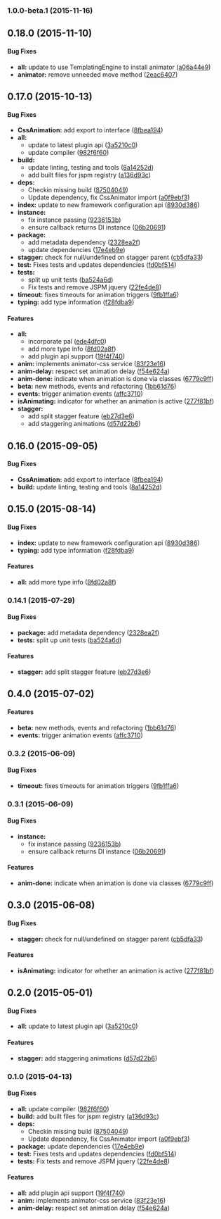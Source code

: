 ### 1.0.0-beta.1 (2015-11-16)


## 0.18.0 (2015-11-10)


#### Bug Fixes

* **all:** update to use TemplatingEngine to install animator ([a06a44e9](https://github.com/aurelia/animator-css/commit/a06a44e94f1bff4546e7ad50f119fcc0c5daf5d1))
* **animator:** remove unneeded move method ([2eac6407](https://github.com/aurelia/animator-css/commit/2eac6407ad92f72997f6566e3c3011963733dc82))


## 0.17.0 (2015-10-13)


#### Bug Fixes

* **CssAnimation:** add export to interface ([8fbea194](https://github.com/aurelia/animator-css/commit/8fbea194e4ea8bf070b02dd969ed0a80042b0f53))
* **all:**
  * update to latest plugin api ([3a5210c0](https://github.com/aurelia/animator-css/commit/3a5210c0289dc3d65460b6b61f71fa88bb32c138))
  * update compiler ([982f6f60](https://github.com/aurelia/animator-css/commit/982f6f60513e801672213be31a6aed2f39458fe3))
* **build:**
  * update linting, testing and tools ([8a14252d](https://github.com/aurelia/animator-css/commit/8a14252db8dcd28cde743f33f291a03949e5e1d7))
  * add built files for jspm registry ([a136d93c](https://github.com/aurelia/animator-css/commit/a136d93c384d5674db7a51fa3d9979a4dbf3cd18))
* **deps:**
  * Checkin missing build ([87504049](https://github.com/aurelia/animator-css/commit/87504049e2535ad74c40526327b2942b74e3ab90))
  * Update dependency, fix CssAnimator import ([a0f9ebf3](https://github.com/aurelia/animator-css/commit/a0f9ebf3c23a5b1929d67147d74be97ecd5addb9))
* **index:** update to new framework configuration api ([8930d386](https://github.com/aurelia/animator-css/commit/8930d3864a10b63d4680f1be316a124a2d4b4fdc))
* **instance:**
  * fix instance passing ([9236153b](https://github.com/aurelia/animator-css/commit/9236153b45e61a9e400680ef3aa2623ca1d40f1d))
  * ensure callback returns DI instance ([06b20691](https://github.com/aurelia/animator-css/commit/06b20691a4ef06517671e4e6eb6035510621b322))
* **package:**
  * add metadata dependency ([2328ea2f](https://github.com/aurelia/animator-css/commit/2328ea2f4e9142d4f8ee5c1c6727213ea13964f3))
  * update dependencies ([17e4eb9e](https://github.com/aurelia/animator-css/commit/17e4eb9efbee0cf08a753b26c751a4b390311aed))
* **stagger:** check for null/undefined on stagger parent ([cb5dfa33](https://github.com/aurelia/animator-css/commit/cb5dfa3305bd5c330690d76db65cb0ac4be549a4))
* **test:** Fixes tests and updates dependencies ([fd0bf514](https://github.com/aurelia/animator-css/commit/fd0bf514c9cd1086ead7f9ad6eb40d765b6ab58d))
* **tests:**
  * split up unit tests ([ba524a6d](https://github.com/aurelia/animator-css/commit/ba524a6d4dfc112d6dc20b9cbeb062249f691894))
  * Fix tests and remove JSPM jquery ([22fe4de8](https://github.com/aurelia/animator-css/commit/22fe4de88e66d8b3188fd3dd7abb4078857c6088))
* **timeout:** fixes timeouts for animation triggers ([9fb1ffa6](https://github.com/aurelia/animator-css/commit/9fb1ffa60fb4d926d4e4e587529693be8ea005ce))
* **typing:** add type information ([f28fdba9](https://github.com/aurelia/animator-css/commit/f28fdba95b77fb8a162af3ea58d55ad4741b1ff9))


#### Features

* **all:**
  * incorporate pal ([ede4dfc0](https://github.com/aurelia/animator-css/commit/ede4dfc04fd1f3b980d790062e25785528f114b6))
  * add more type info ([8fd02a8f](https://github.com/aurelia/animator-css/commit/8fd02a8fa7ce5211efd1e83b1d22f1710a99e8df))
  * add plugin api support ([19f4f740](https://github.com/aurelia/animator-css/commit/19f4f74054da97177e13d3e55333a5f7deddab15))
* **anim:** implements animator-css service ([83f23e16](https://github.com/aurelia/animator-css/commit/83f23e16c2cf080cc79c0434e60e6173ddb3d8a9))
* **anim-delay:** respect set animation delay ([f54e624a](https://github.com/aurelia/animator-css/commit/f54e624af40bc22526106a9617ce24cb73a000a7))
* **anim-done:** indicate when animation is done via classes ([6779c9ff](https://github.com/aurelia/animator-css/commit/6779c9ffc02d9083fd8f1bbc8da60989713ab008))
* **beta:** new methods, events and refactoring ([1bb61d76](https://github.com/aurelia/animator-css/commit/1bb61d7650aaaa62a556b80e572656e9491c08f2))
* **events:** trigger animation events ([affc3710](https://github.com/aurelia/animator-css/commit/affc3710b96fbf4d165e58cec81bbf33e3b099cf))
* **isAnimating:** indicator for whether an animation is active ([277f81bf](https://github.com/aurelia/animator-css/commit/277f81bf97d5193487c6da24ce2fd1273823cd53))
* **stagger:**
  * add split stagger feature ([eb27d3e6](https://github.com/aurelia/animator-css/commit/eb27d3e6e8e54bf176abbb5a04ec6734c8e81aff))
  * add staggering animations ([d57d22b6](https://github.com/aurelia/animator-css/commit/d57d22b6dd6f4653c8463e27b41cedd38f7c7df3))


## 0.16.0 (2015-09-05)


#### Bug Fixes

* **CssAnimation:** add export to interface ([8fbea194](https://github.com/aurelia/animator-css/commit/8fbea194e4ea8bf070b02dd969ed0a80042b0f53))
* **build:** update linting, testing and tools ([8a14252d](https://github.com/aurelia/animator-css/commit/8a14252db8dcd28cde743f33f291a03949e5e1d7))


## 0.15.0 (2015-08-14)


#### Bug Fixes

* **index:** update to new framework configuration api ([8930d386](https://github.com/aurelia/animator-css/commit/8930d3864a10b63d4680f1be316a124a2d4b4fdc))
* **typing:** add type information ([f28fdba9](https://github.com/aurelia/animator-css/commit/f28fdba95b77fb8a162af3ea58d55ad4741b1ff9))


#### Features

* **all:** add more type info ([8fd02a8f](https://github.com/aurelia/animator-css/commit/8fd02a8fa7ce5211efd1e83b1d22f1710a99e8df))


### 0.14.1 (2015-07-29)


#### Bug Fixes

* **package:** add metadata dependency ([2328ea2f](https://github.com/aurelia/animator-css/commit/2328ea2f4e9142d4f8ee5c1c6727213ea13964f3))
* **tests:** split up unit tests ([ba524a6d](https://github.com/aurelia/animator-css/commit/ba524a6d4dfc112d6dc20b9cbeb062249f691894))


#### Features

* **stagger:** add split stagger feature ([eb27d3e6](https://github.com/aurelia/animator-css/commit/eb27d3e6e8e54bf176abbb5a04ec6734c8e81aff))


## 0.4.0 (2015-07-02)


#### Features

* **beta:** new methods, events and refactoring ([1bb61d76](https://github.com/aurelia/animator-css/commit/1bb61d7650aaaa62a556b80e572656e9491c08f2))
* **events:** trigger animation events ([affc3710](https://github.com/aurelia/animator-css/commit/affc3710b96fbf4d165e58cec81bbf33e3b099cf))


### 0.3.2 (2015-06-09)


#### Bug Fixes

* **timeout:** fixes timeouts for animation triggers ([9fb1ffa6](https://github.com/aurelia/animator-css/commit/9fb1ffa60fb4d926d4e4e587529693be8ea005ce))


### 0.3.1 (2015-06-09)


#### Bug Fixes

* **instance:**
  * fix instance passing ([9236153b](https://github.com/aurelia/animator-css/commit/9236153b45e61a9e400680ef3aa2623ca1d40f1d))
  * ensure callback returns DI instance ([06b20691](https://github.com/aurelia/animator-css/commit/06b20691a4ef06517671e4e6eb6035510621b322))


#### Features

* **anim-done:** indicate when animation is done via classes ([6779c9ff](https://github.com/aurelia/animator-css/commit/6779c9ffc02d9083fd8f1bbc8da60989713ab008))


## 0.3.0 (2015-06-08)


#### Bug Fixes

* **stagger:** check for null/undefined on stagger parent ([cb5dfa33](https://github.com/aurelia/animator-css/commit/cb5dfa3305bd5c330690d76db65cb0ac4be549a4))


#### Features

* **isAnimating:** indicator for whether an animation is active ([277f81bf](https://github.com/aurelia/animator-css/commit/277f81bf97d5193487c6da24ce2fd1273823cd53))


## 0.2.0 (2015-05-01)


#### Bug Fixes

* **all:** update to latest plugin api ([3a5210c0](https://github.com/aurelia/animator-css/commit/3a5210c0289dc3d65460b6b61f71fa88bb32c138))


#### Features

* **stagger:** add staggering animations ([d57d22b6](https://github.com/aurelia/animator-css/commit/d57d22b6dd6f4653c8463e27b41cedd38f7c7df3))


### 0.1.0 (2015-04-13)


#### Bug Fixes

* **all:** update compiler ([982f6f60](https://github.com/aurelia/animator-css/commit/982f6f60513e801672213be31a6aed2f39458fe3))
* **build:** add built files for jspm registry ([a136d93c](https://github.com/aurelia/animator-css/commit/a136d93c384d5674db7a51fa3d9979a4dbf3cd18))
* **deps:**
  * Checkin missing build ([87504049](https://github.com/aurelia/animator-css/commit/87504049e2535ad74c40526327b2942b74e3ab90))
  * Update dependency, fix CssAnimator import ([a0f9ebf3](https://github.com/aurelia/animator-css/commit/a0f9ebf3c23a5b1929d67147d74be97ecd5addb9))
* **package:** update dependencies ([17e4eb9e](https://github.com/aurelia/animator-css/commit/17e4eb9efbee0cf08a753b26c751a4b390311aed))
* **test:** Fixes tests and updates dependencies ([fd0bf514](https://github.com/aurelia/animator-css/commit/fd0bf514c9cd1086ead7f9ad6eb40d765b6ab58d))
* **tests:** Fix tests and remove JSPM jquery ([22fe4de8](https://github.com/aurelia/animator-css/commit/22fe4de88e66d8b3188fd3dd7abb4078857c6088))


#### Features

* **all:** add plugin api support ([19f4f740](https://github.com/aurelia/animator-css/commit/19f4f74054da97177e13d3e55333a5f7deddab15))
* **anim:** implements animator-css service ([83f23e16](https://github.com/aurelia/animator-css/commit/83f23e16c2cf080cc79c0434e60e6173ddb3d8a9))
* **anim-delay:** respect set animation delay ([f54e624a](https://github.com/aurelia/animator-css/commit/f54e624af40bc22526106a9617ce24cb73a000a7))
